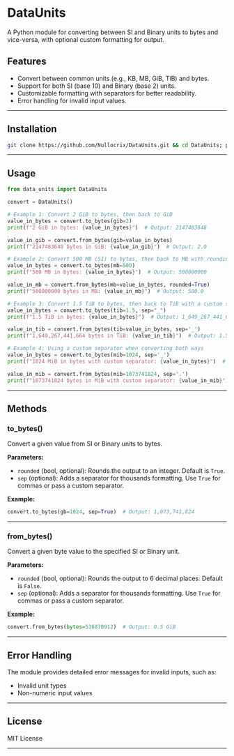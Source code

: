 
# **DataUnits**

A Python module for converting between SI and Binary units to bytes and vice-versa, with optional custom formatting for output.

## **Features**
- Convert between common units (e.g., KB, MB, GiB, TiB) and bytes.
- Support for both SI (base 10) and Binary (base 2) units.
- Customizable formatting with separators for better readability.
- Error handling for invalid input values.

---

## **Installation**
```bash
git clone https://github.com/Nullocrix/DataUnits.git && cd DataUnits; pip install .
```

---

## **Usage**
```python
from data_units import DataUnits

convert = DataUnits()

# Example 1: Convert 2 GiB to bytes, then back to GiB
value_in_bytes = convert.to_bytes(gib=2)
print(f"2 GiB in bytes: {value_in_bytes}")  # Output: 2147483648

value_in_gib = convert.from_bytes(gib=value_in_bytes)
print(f"2147483648 bytes in GiB: {value_in_gib}")  # Output: 2.0

# Example 2: Convert 500 MB (SI) to bytes, then back to MB with rounding
value_in_bytes = convert.to_bytes(mb=500)
print(f"500 MB in bytes: {value_in_bytes}")  # Output: 500000000

value_in_mb = convert.from_bytes(mb=value_in_bytes, rounded=True)
print(f"500000000 bytes in MB: {value_in_mb}")  # Output: 500.0

# Example 3: Convert 1.5 TiB to bytes, then back to TiB with a custom separator
value_in_bytes = convert.to_bytes(tib=1.5, sep="_")
print(f"1.5 TiB in bytes: {value_in_bytes}")  # Output: 1_649_267_441_664

value_in_tib = convert.from_bytes(tib=value_in_bytes, sep='_')
print(f"1,649,267,441,664 bytes in TiB: {value_in_tib}")  # Output: 1.5

# Example 4: Using a custom separator when converting both ways
value_in_bytes = convert.to_bytes(mib=1024, sep='_')
print(f"1024 MiB in bytes with custom separator: {value_in_bytes}")  # Output: 1_073_741_824

value_in_mib = convert.from_bytes(mib=1073741824, sep='.')
print(f"1073741824 bytes in MiB with custom separator: {value_in_mib}")  # Output: 1024.0
```

---

## **Methods**

### **to_bytes()**
Convert a given value from SI or Binary units to bytes.

**Parameters:**
- `rounded` (bool, optional): Rounds the output to an integer. Default is `True`.
- `sep` (optional): Adds a separator for thousands formatting. Use `True` for commas or pass a custom separator.

**Example:**
```python
convert.to_bytes(gb=1024, sep=True)  # Output: 1,073,741,824
```

---

### **from_bytes()**
Convert a given byte value to the specified SI or Binary unit.

**Parameters:**
- `rounded` (bool, optional): Rounds the output to 6 decimal places. Default is `False`.
- `sep` (optional): Adds a separator for thousands formatting. Use `True` for commas or pass a custom separator.

**Example:**
```python
convert.from_bytes(bytes=536870912)  # Output: 0.5 GiB
```

---

## **Error Handling**
The module provides detailed error messages for invalid inputs, such as:
- Invalid unit types
- Non-numeric input values

---

## **License**
MIT License

---

